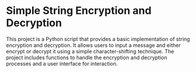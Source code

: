 # Simple String Encryption and Decryption
 This project is a Python script that provides a basic implementation of string encryption and decryption. It allows users to input a message and either encrypt or decrypt it using a simple character-shifting technique. The project includes functions to handle the encryption and decryption processes and a user interface for interaction.

